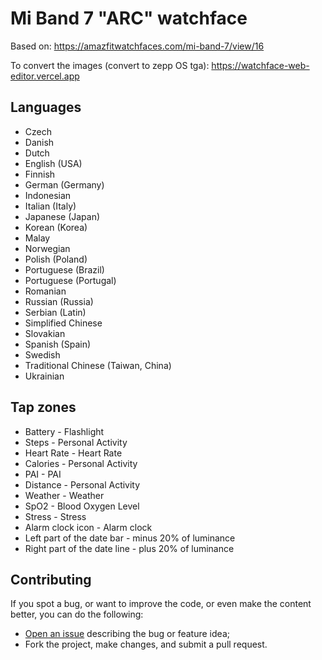 # Mi Band 7 "ARC" watchface

Based on:
<https://amazfitwatchfaces.com/mi-band-7/view/16>

To convert the images (convert to zepp OS tga):
<https://watchface-web-editor.vercel.app>

## Languages

- Czech
- Danish
- Dutch
- English (USA)
- Finnish
- German (Germany)
- Indonesian
- Italian (Italy)
- Japanese (Japan)
- Korean (Korea)
- Malay
- Norwegian
- Polish (Poland)
- Portuguese (Brazil)
- Portuguese (Portugal)
- Romanian
- Russian (Russia)
- Serbian (Latin)
- Simplified Chinese
- Slovakian
- Spanish (Spain)
- Swedish
- Traditional Chinese (Taiwan, China)
- Ukrainian

## Tap zones

- Battery - Flashlight
- Steps - Personal Activity
- Heart Rate - Heart Rate
- Calories - Personal Activity
- PAI - PAI
- Distance - Personal Activity
- Weather - Weather
- SpO2 - Blood Oxygen Level
- Stress - Stress
- Alarm clock icon - Alarm clock
- Left part of the date bar - minus 20% of luminance
- Right part of the date line - plus 20% of luminance

## Contributing

If you spot a bug, or want to improve the code, or even make the content better, you can do the following:

- [Open an issue](https://github.com/cfgnunes/arc-miband7-watchface/issues/new) describing the bug or feature idea;
- Fork the project, make changes, and submit a pull request.
